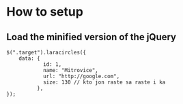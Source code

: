 # How to setup

## Load the minified version of the jQuery


```
$(".target").laracircles({
	data: {
			id: 1,
			name: "Mitrovice",
			url: "http://google.com",
			size: 130 // kto jon raste sa raste i ka
		  },
});
```

